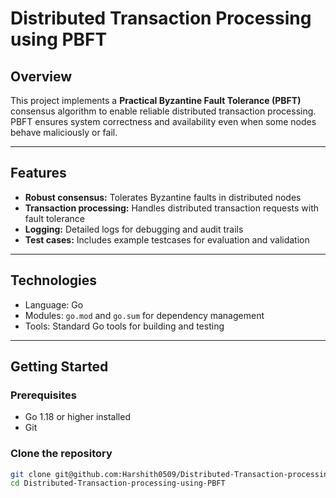 # Distributed Transaction Processing using PBFT

## Overview
This project implements a **Practical Byzantine Fault Tolerance (PBFT)** consensus algorithm to enable reliable distributed transaction processing. PBFT ensures system correctness and availability even when some nodes behave maliciously or fail.

---

## Features
- **Robust consensus:** Tolerates Byzantine faults in distributed nodes  
- **Transaction processing:** Handles distributed transaction requests with fault tolerance  
- **Logging:** Detailed logs for debugging and audit trails  
- **Test cases:** Includes example testcases for evaluation and validation  

---

## Technologies
- Language: Go  
- Modules: `go.mod` and `go.sum` for dependency management  
- Tools: Standard Go tools for building and testing  

---

## Getting Started

### Prerequisites
- Go 1.18 or higher installed  
- Git

### Clone the repository
```bash
git clone git@github.com:Harshith0509/Distributed-Transaction-processing-using-PBFT.git
cd Distributed-Transaction-processing-using-PBFT
